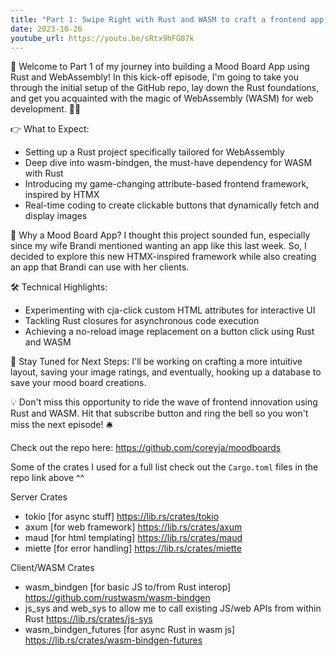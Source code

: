 ```yaml
---
title: "Part 1: Swipe Right with Rust and WASM to craft a frontend app from scratch | Live Coding Session"
date: 2023-10-26
youtube_url: https://youtu.be/sRtx9hFG07k
---
```


🚀 Welcome to Part 1 of my journey into building a Mood Board App using Rust and WebAssembly! In this kick-off episode, I'm going to take you through the initial setup of the GitHub repo, lay down the Rust foundations, and get you acquainted with the magic of WebAssembly (WASM) for web development. 🧙‍♂️

👉 What to Expect:

- Setting up a Rust project specifically tailored for WebAssembly
- Deep dive into wasm-bindgen, the must-have dependency for WASM with Rust
- Introducing my game-changing attribute-based frontend framework, inspired by HTMX
- Real-time coding to create clickable buttons that dynamically fetch and display images

🎨 Why a Mood Board App?
I thought this project sounded fun, especially since my wife Brandi mentioned wanting an app like this last week. So, I decided to explore this new HTMX-inspired framework while also creating an app that Brandi can use with her clients.

🛠 Technical Highlights:

- Experimenting with cja-click custom HTML attributes for interactive UI
- Tackling Rust closures for asynchronous code execution
- Achieving a no-reload image replacement on a button click using Rust and WASM

📌 Stay Tuned for Next Steps:
I'll be working on crafting a more intuitive layout, saving your image ratings, and eventually, hooking up a database to save your mood board creations.

💡 Don't miss this opportunity to ride the wave of frontend innovation using Rust and WASM. Hit that subscribe button and ring the bell so you won't miss the next episode! 🛎️

Check out the repo here: <https://github.com/coreyja/moodboards>

Some of the crates I used for a full list check out the `Cargo.toml` files in the repo link above ^^

Server Crates

- tokio [for async stuff] <https://lib.rs/crates/tokio>
- axum [for web framework] <https://lib.rs/crates/axum>
- maud [for html templating] <https://lib.rs/crates/maud>
- miette [for error handling] <https://lib.rs/crates/miette>

Client/WASM Crates

- wasm_bindgen [for basic JS to/from Rust interop] <https://github.com/rustwasm/wasm-bindgen>
- js_sys and web_sys to allow me to call existing JS/web APIs from within Rust <https://lib.rs/crates/js-sys>
- wasm_bindgen_futures [for async Rust in wasm js] <https://lib.rs/crates/wasm-bindgen-futures>
